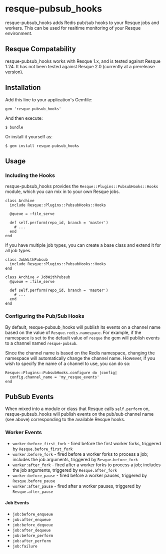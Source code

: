 resque-pubsub_hooks
===================

resque-pubsub_hooks adds Redis pub/sub hooks to your Resque jobs and workers. This can be used for realtime monitoring of your Resque environment.

Resque Compatability
--------------------

resque-pubsub_hooks works with Resque 1.x, and is tested against Resque 1.24. It has not been tested against Resque 2.0 (currently at a prerelease version).

Installation
------------

Add this line to your application's Gemfile:

    gem 'resque-pubsub_hooks'

And then execute:

    $ bundle

Or install it yourself as:

    $ gem install resque-pubsub_hooks

Usage
-----

### Including the Hooks

resque-pubsub_hooks provides the `Resque::Plugins::PubsubHooks::Hooks` module, which you can mix in to your own Resque jobs.

    class Archive
      include Resque::Plugins::PubsubHooks::Hooks

      @queue = :file_serve

      def self.perform(repo_id, branch = 'master')
        # ...
      end
    end

If you have multiple job types, you can create a base class and extend it for all job types.

    class JobWithPubsub
      include Resque::Plugins::PubsubHooks::Hooks
    end

    class Archive < JobWithPubsub
      @queue = :file_serve

      def self.perform(repo_id, branch = 'master')
        # ...
      end
    end

### Configuring the Pub/Sub Hooks

By default, resque-pubsub_hooks will publish its events on a channel name based on the value of `Resque.redis.namespace`. For example, if the namespace is set to the default value of `resque` the gem will publish events to a channel named `resque-pubsub`.

Since the channel name is based on the Redis namespace, changing the namespace will automatically change the channel name. However, if you wish to specify the name of a channel to use, you can do so:

    Resque::Plugins::PubsubHooks.configure do |config|
      config.channel_name = 'my_resque_events'
    end

PubSub Events
-------------

When mixed into a module or class that Resque calls `self.perform` on, resque-pubsub_hooks will publish events on the pub/sub channel name (see above) corresponding to the available Resque hooks.

### Worker Events

  * `worker:before_first_fork` - fired before the first worker forks, triggered by `Resque.before_first_fork`
  * `worker:before_fork` - fired before a worker forks to process a job; includes the job arguments, triggered by `Resque.before_fork`
  * `worker:after_fork` - fired after a worker forks to process a job; includes the job arguments, triggered by `Resque.after_fork`
  * `worker:before_pause` - fired before a worker pauses, triggered by `Resque.before_pause`
  * `worker:after_pause` - fired after a worker pauses, triggered by `Resque.after_pause`

#### Job Events

  * `job:before_enqueue`
  * `job:after_enqueue`
  * `job:before_dequeue`
  * `job:after_dequeue`
  * `job:before_perform`
  * `job:after_perform`
  * `job:failure`
